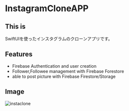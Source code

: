 # InstagramCloneAPP

## This is
SwiftUIを使ったインスタグラムのクローンアプリです。

## Features
* Firebase Authentication and user creation
* Follower,Followee management with Firebase Forestore
* able to post picture with Firebase Firestore/Storage

## Image
![instaclone](https://user-images.githubusercontent.com/87796809/138563075-89f3490f-e813-4f3b-b25d-6657b7f85800.jpg)
